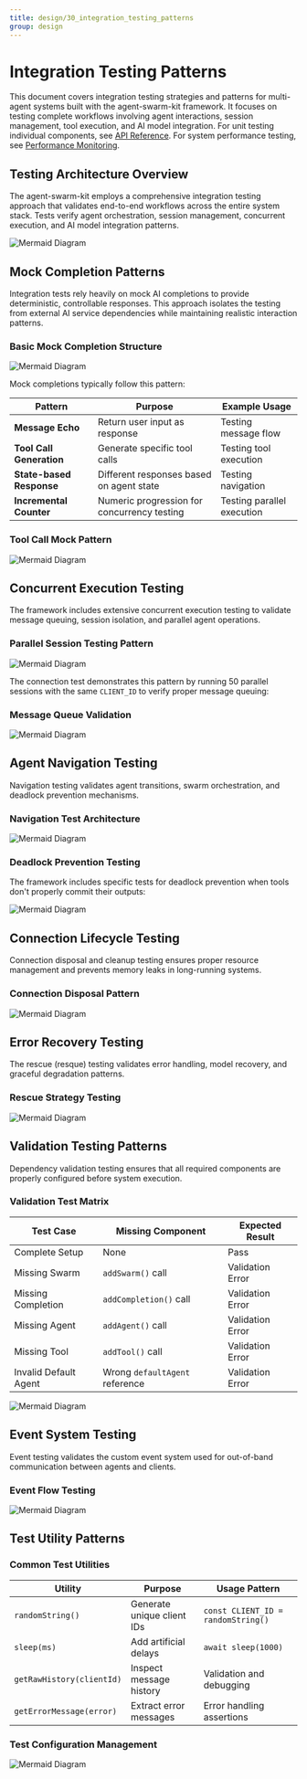 ```yaml
---
title: design/30_integration_testing_patterns
group: design
---
```


# Integration Testing Patterns

This document covers integration testing strategies and patterns for multi-agent systems built with the agent-swarm-kit framework. It focuses on testing complete workflows involving agent interactions, session management, tool execution, and AI model integration. For unit testing individual components, see [API Reference](#7). For system performance testing, see [Performance Monitoring](#4.2).

## Testing Architecture Overview

The agent-swarm-kit employs a comprehensive integration testing approach that validates end-to-end workflows across the entire system stack. Tests verify agent orchestration, session management, concurrent execution, and AI model integration patterns.

![Mermaid Diagram](./diagrams\30_Integration_Testing_Patterns_0.svg)

## Mock Completion Patterns

Integration tests rely heavily on mock AI completions to provide deterministic, controllable responses. This approach isolates the testing from external AI service dependencies while maintaining realistic interaction patterns.

### Basic Mock Completion Structure

![Mermaid Diagram](./diagrams\30_Integration_Testing_Patterns_1.svg)

Mock completions typically follow this pattern:

| Pattern | Purpose | Example Usage |
|---------|---------|---------------|
| **Message Echo** | Return user input as response | Testing message flow |
| **Tool Call Generation** | Generate specific tool calls | Testing tool execution |
| **State-based Response** | Different responses based on agent state | Testing navigation |
| **Incremental Counter** | Numeric progression for concurrency testing | Testing parallel execution |

### Tool Call Mock Pattern

![Mermaid Diagram](./diagrams\30_Integration_Testing_Patterns_2.svg)

## Concurrent Execution Testing

The framework includes extensive concurrent execution testing to validate message queuing, session isolation, and parallel agent operations.

### Parallel Session Testing Pattern

![Mermaid Diagram](./diagrams\30_Integration_Testing_Patterns_3.svg)

The connection test demonstrates this pattern by running 50 parallel sessions with the same `CLIENT_ID` to verify proper message queuing:

### Message Queue Validation

![Mermaid Diagram](./diagrams\30_Integration_Testing_Patterns_4.svg)

## Agent Navigation Testing

Navigation testing validates agent transitions, swarm orchestration, and deadlock prevention mechanisms.

### Navigation Test Architecture

![Mermaid Diagram](./diagrams\30_Integration_Testing_Patterns_5.svg)

### Deadlock Prevention Testing

The framework includes specific tests for deadlock prevention when tools don't properly commit their outputs:

![Mermaid Diagram](./diagrams\30_Integration_Testing_Patterns_6.svg)

## Connection Lifecycle Testing

Connection disposal and cleanup testing ensures proper resource management and prevents memory leaks in long-running systems.

### Connection Disposal Pattern

![Mermaid Diagram](./diagrams\30_Integration_Testing_Patterns_7.svg)

## Error Recovery Testing

The rescue (resque) testing validates error handling, model recovery, and graceful degradation patterns.

### Rescue Strategy Testing

![Mermaid Diagram](./diagrams\30_Integration_Testing_Patterns_8.svg)

## Validation Testing Patterns

Dependency validation testing ensures that all required components are properly configured before system execution.

### Validation Test Matrix

| Test Case | Missing Component | Expected Result |
|-----------|------------------|-----------------|
| Complete Setup | None | Pass |
| Missing Swarm | `addSwarm()` call | Validation Error |
| Missing Completion | `addCompletion()` call | Validation Error |
| Missing Agent | `addAgent()` call | Validation Error |
| Missing Tool | `addTool()` call | Validation Error |
| Invalid Default Agent | Wrong `defaultAgent` reference | Validation Error |

![Mermaid Diagram](./diagrams\30_Integration_Testing_Patterns_9.svg)

## Event System Testing

Event testing validates the custom event system used for out-of-band communication between agents and clients.

### Event Flow Testing

![Mermaid Diagram](./diagrams\30_Integration_Testing_Patterns_10.svg)

## Test Utility Patterns

### Common Test Utilities

| Utility | Purpose | Usage Pattern |
|---------|---------|---------------|
| `randomString()` | Generate unique client IDs | `const CLIENT_ID = randomString()` |
| `sleep(ms)` | Add artificial delays | `await sleep(1000)` |
| `getRawHistory(clientId)` | Inspect message history | Validation and debugging |
| `getErrorMessage(error)` | Extract error messages | Error handling assertions |

### Test Configuration Management

![Mermaid Diagram](./diagrams\30_Integration_Testing_Patterns_11.svg)
